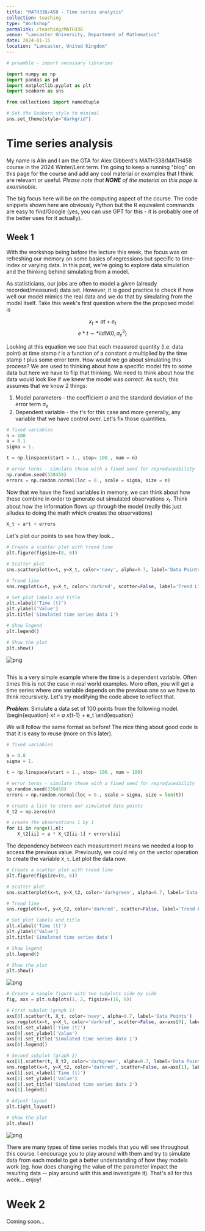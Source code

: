 ```yaml
---
title: "MATH338/458 - Time series analysis"
collection: teaching
type: "Workshop"
permalink: /teaching/MATH338
venue: "Lancaster University, Department of Mathematics"
date: 2024-01-15
location: "Lancaster, United Kingdom"
---
```


```python
# preamble - import necessary libraries

import numpy as np
import pandas as pd
import matplotlib.pyplot as plt
import seaborn as sns

from collections import namedtuple

# Set the Seaborn style to minimal
sns.set_theme(style="darkgrid")
```

# Time series analysis

My name is Alin and I am the GTA for Alex Gibberd's MATH338/MATH458 course in
the 2024 Winter/Lent term. I'm going to keep a running "blog" on this page for
the course and add any cool material or examples that I think are relevant or
useful. _Please note that **NONE** of the material on this page is examinable_.

The big focus here will be on the computing aspect of the course. The code
snippets shown here are obviously Python but the R equivalent commands are easy
to find/Google (yes, you can use GPT for this - it is probably one of the better
uses for it actually).

## Week 1

With the workshop being before the lecture this week, the focus was on
refreshing our memory on some basics of regressions but specific to time-index
or varying data. In this post, we're going to explore data simulation and the
thinking behind simulating from a model.

As statisticians, our jobs are often to model a _given_ (already
recorded/measured) data set. However, it is good practice to check if how well
our model mimics the real data and we do that by simulating from the model
itself. Take this week's first question where the the proposed model is

$$x_t = at + e_t $$
$$ e*t \sim*{iid} N(0, \sigma^2_e)$$

Looking at this equation we see that each measured quantity (i.e. data point) at
time stamp $t$ is a function of a constant $a$ multiplied by the time stamp $t$
plus some error term. How would we go about simulating this process? We are used
to thinking about how a specific model fits to some data but here we have to
flip that thinking. We need to think about how the data would look like if we
knew the model was _correct_. As such, this assumes that we know 2 things:

1. Model parameters - the coefficient $a$ and the standard deviation of the
   error term $\sigma_e$
2. Dependent variable - the $t$'s for this case and more generally, any variable
   that we have control over. Let's fix those quantities.

```python
# fixed variables
n = 100
a = 0.1
sigma = 1.

t = np.linspace(start = 1., stop= 100., num = n)

# error terms - simulate these with a fixed seed for reproduceability
np.random.seed(338458)
errors = np.random.normal(loc = 0., scale = sigma, size = n)
```

Now that we have the fixed variables in memory, we can think about how these
combine in order to generate out simulated observations $x_t$. Think about how
the information flows _up_ through the model (really this just alludes to doing
the math which creates the observations)

```python
X_t = a*t + errors
```

Let's plot our points to see how they look...

```python
# Create a scatter plot with trend line
plt.figure(figsize=(8, 6))

# Scatter plot
sns.scatterplot(x=t, y=X_t, color='navy', alpha=0.7, label='Data Points')

# Trend line
sns.regplot(x=t, y=X_t, color='darkred', scatter=False, label='Trend Line')

# Set plot labels and title
plt.xlabel('Time (t)')
plt.ylabel('Value')
plt.title('Simulated time series data 1')

# Show legend
plt.legend()

# Show the plot
plt.show()
```

![png](MATH338_files/MATH338_7_0.png)

```python

```

This is a very simple example where the time is a dependent variable. Often
times this is not the case in real world examples. More often, you will get a
time series where one variable depends on the previous one so we have to think
recursively. Let's try modifying the code above to reflect that.

**_Problem_**: Simulate a data set of 100 points from the following model.
\begin{equation} x*t = a x*{t-1} + e_t \end{equation}

We will follow the same format as before! The nice thing about good code is that
it is easy to reuse (more on this later).

```python
# fixed variables

a = 0.8
sigma = 1.

t = np.linspace(start = 1., stop= 100., num = 100)

# error terms - simulate these with a fixed seed for reproduceability
np.random.seed(338458)
errors = np.random.normal(loc = 0., scale = sigma, size = len(t))
```

```python
# create a list to store our simulated data points
X_t2 = np.zeros(n)

# create the observations 1 by 1
for ii in range(1,n):
    X_t2[ii] = a * X_t2[ii-1] + errors[ii]
```

The dependency between each measurement means we needed a loop to access the
previous value. Previously, we could rely on the vector operation to create the
variable `X_t`. Let plot the data now.

```python
# Create a scatter plot with trend line
plt.figure(figsize=(8, 6))

# Scatter plot
sns.scatterplot(x=t, y=X_t2, color='darkgreen', alpha=0.7, label='Data Points')

# Trend line
sns.regplot(x=t, y=X_t2, color='darkred', scatter=False, label='Trend Line')

# Set plot labels and title
plt.xlabel('Time (t)')
plt.ylabel('Value')
plt.title('Simulated time series data')

# Show legend
plt.legend()

# Show the plot
plt.show()
```

![png](MATH338_files/MATH338_13_0.png)

```python
# Create a single figure with two subplots side by side
fig, axs = plt.subplots(1, 2, figsize=(16, 6))

# First subplot (graph 1)
axs[0].scatter(t, X_t, color='navy', alpha=0.7, label='Data Points')
sns.regplot(x=t, y=X_t, color='darkred', scatter=False, ax=axs[0], label='Trend Line')
axs[0].set_xlabel('Time (t)')
axs[0].set_ylabel('Value')
axs[0].set_title('Simulated time series data 1')
axs[0].legend()

# Second subplot (graph 2)
axs[1].scatter(t, X_t2, color='darkgreen', alpha=0.7, label='Data Points - Recursive')
sns.regplot(x=t, y=X_t2, color='darkred', scatter=False, ax=axs[1], label='Trend Line')
axs[1].set_xlabel('Time (t)')
axs[1].set_ylabel('Value')
axs[1].set_title('Simulated time series data 2')
axs[1].legend()

# Adjust layout
plt.tight_layout()

# Show the plot
plt.show()
```

![png](MATH338_files/MATH338_14_0.png)

There are many types of time series models that you will see throughout this
course. I encourage you to play around with them and try to simulate data from
each model to get a better understanding of how they models work (eg. how does
changing the value of the parameter impact the resulting data -- play around
with this and investigate it). That's all for this week... enjoy!

# Week 2

Coming soon...
